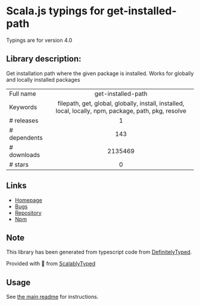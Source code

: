 
# Scala.js typings for get-installed-path

Typings are for version 4.0

## Library description:
Get installation path where the given package is installed. Works for globally and locally installed packages

|                    |                 |
| ------------------ | :-------------: |
| Full name          | get-installed-path |
| Keywords           | filepath, get, global, globally, install, installed, local, locally, npm, package, path, pkg, resolve |
| # releases         | 1 |
| # dependents       | 143 |
| # downloads        | 2135469 |
| # stars            | 0 |

## Links
- [Homepage](https://github.com/tunnckoCore/get-installed-path)
- [Bugs](https://github.com/tunnckoCore/get-installed-path/issues)
- [Repository](https://github.com/tunnckoCore/get-installed-path)
- [Npm](https://www.npmjs.com/package/get-installed-path)
    


## Note
This library has been generated from typescript code from [DefinitelyTyped](https://definitelytyped.org).

Provided with :purple_heart: from [ScalablyTyped](https://github.com/oyvindberg/ScalablyTyped)

## Usage
See [the main readme](../../readme.md) for instructions.


